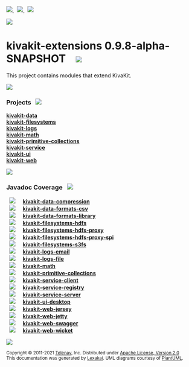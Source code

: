 [//]: # (start-user-text)

<a href="https://www.kivakit.org">
<img src="https://www.kivakit.org/images/web-32.png" srcset="https://www.kivakit.org/images/web-32-2x.png 2x"/>
</a>
&nbsp;
<a href="https://twitter.com/openkivakit">
<img src="https://www.kivakit.org/images/twitter-32.png" srcset="https://www.kivakit.org/images/twitter-32-2x.png 2x"/>
</a>
&nbsp;
<a href="https://kivakit.zulipchat.com">
<img src="https://www.kivakit.org/images/zulip-32.png" srcset="https://www.kivakit.org/images/zulip-32-2x.png 2x"/>
</a>

<p></p>

<img src="https://www.kivakit.org/images/kivakit-background.png" srcset="https://www.kivakit.org/images/kivakit-background-2x.png 2x"/>

[//]: # (end-user-text)

# kivakit-extensions 0.9.8-alpha-SNAPSHOT &nbsp;&nbsp; <img src="https://www.kivakit.org/images/kivakit-64.png" srcset="https://www.kivakit.org/images/kivakit-64-2x.png 2x"/>

This project contains modules that extend KivaKit.

<img src="https://www.kivakit.org/images/horizontal-line-512.png" srcset="https://www.kivakit.org/images/horizontal-line-512-2x.png 2x"/>

[//]: # (start-user-text)



[//]: # (end-user-text)

### Projects <a name = "projects"></a> &nbsp; <img src="https://www.kivakit.org/images/gears-32.png" srcset="https://www.kivakit.org/images/gears-32-2x.png 2x"/>

[**kivakit-data**](kivakit-data/README.md)  
[**kivakit-filesystems**](kivakit-filesystems/README.md)  
[**kivakit-logs**](kivakit-logs/README.md)  
[**kivakit-math**](kivakit-math/README.md)  
[**kivakit-primitive-collections**](kivakit-primitive-collections/README.md)  
[**kivakit-service**](kivakit-service/README.md)  
[**kivakit-ui**](kivakit-ui/README.md)  
[**kivakit-web**](kivakit-web/README.md)  

<img src="https://www.kivakit.org/images/horizontal-line-128.png" srcset="https://www.kivakit.org/images/horizontal-line-128-2x.png 2x"/>

### Javadoc Coverage <a name = "javadoc-coverage"></a> &nbsp; <img src="https://www.kivakit.org/images/bargraph-32.png" srcset="https://www.kivakit.org/images/bargraph-32-2x.png 2x"/>

&nbsp; <img src="https://www.kivakit.org/images/meter-70-96.png" srcset="https://www.kivakit.org/images/meter-70-96-2x.png 2x"/>
 &nbsp; &nbsp; [**kivakit-data-compression**](kivakit-data/compression/README.md)  
&nbsp; <img src="https://www.kivakit.org/images/meter-90-96.png" srcset="https://www.kivakit.org/images/meter-90-96-2x.png 2x"/>
 &nbsp; &nbsp; [**kivakit-data-formats-csv**](kivakit-data/formats/csv/README.md)  
&nbsp; <img src="https://www.kivakit.org/images/meter-90-96.png" srcset="https://www.kivakit.org/images/meter-90-96-2x.png 2x"/>
 &nbsp; &nbsp; [**kivakit-data-formats-library**](kivakit-data/formats/library/README.md)  
&nbsp; <img src="https://www.kivakit.org/images/meter-90-96.png" srcset="https://www.kivakit.org/images/meter-90-96-2x.png 2x"/>
 &nbsp; &nbsp; [**kivakit-filesystems-hdfs**](kivakit-filesystems/hdfs/README.md)  
&nbsp; <img src="https://www.kivakit.org/images/meter-70-96.png" srcset="https://www.kivakit.org/images/meter-70-96-2x.png 2x"/>
 &nbsp; &nbsp; [**kivakit-filesystems-hdfs-proxy**](kivakit-filesystems/hdfs-proxy/README.md)  
&nbsp; <img src="https://www.kivakit.org/images/meter-100-96.png" srcset="https://www.kivakit.org/images/meter-100-96-2x.png 2x"/>
 &nbsp; &nbsp; [**kivakit-filesystems-hdfs-proxy-spi**](kivakit-filesystems/hdfs-proxy-spi/README.md)  
&nbsp; <img src="https://www.kivakit.org/images/meter-80-96.png" srcset="https://www.kivakit.org/images/meter-80-96-2x.png 2x"/>
 &nbsp; &nbsp; [**kivakit-filesystems-s3fs**](kivakit-filesystems/s3fs/README.md)  
&nbsp; <img src="https://www.kivakit.org/images/meter-80-96.png" srcset="https://www.kivakit.org/images/meter-80-96-2x.png 2x"/>
 &nbsp; &nbsp; [**kivakit-logs-email**](kivakit-logs/email/README.md)  
&nbsp; <img src="https://www.kivakit.org/images/meter-80-96.png" srcset="https://www.kivakit.org/images/meter-80-96-2x.png 2x"/>
 &nbsp; &nbsp; [**kivakit-logs-file**](kivakit-logs/file/README.md)  
&nbsp; <img src="https://www.kivakit.org/images/meter-70-96.png" srcset="https://www.kivakit.org/images/meter-70-96-2x.png 2x"/>
 &nbsp; &nbsp; [**kivakit-math**](kivakit-math/README.md)  
&nbsp; <img src="https://www.kivakit.org/images/meter-70-96.png" srcset="https://www.kivakit.org/images/meter-70-96-2x.png 2x"/>
 &nbsp; &nbsp; [**kivakit-primitive-collections**](kivakit-primitive-collections/README.md)  
&nbsp; <img src="https://www.kivakit.org/images/meter-100-96.png" srcset="https://www.kivakit.org/images/meter-100-96-2x.png 2x"/>
 &nbsp; &nbsp; [**kivakit-service-client**](kivakit-service/client/README.md)  
&nbsp; <img src="https://www.kivakit.org/images/meter-100-96.png" srcset="https://www.kivakit.org/images/meter-100-96-2x.png 2x"/>
 &nbsp; &nbsp; [**kivakit-service-registry**](kivakit-service/registry/README.md)  
&nbsp; <img src="https://www.kivakit.org/images/meter-100-96.png" srcset="https://www.kivakit.org/images/meter-100-96-2x.png 2x"/>
 &nbsp; &nbsp; [**kivakit-service-server**](kivakit-service/server/README.md)  
&nbsp; <img src="https://www.kivakit.org/images/meter-50-96.png" srcset="https://www.kivakit.org/images/meter-50-96-2x.png 2x"/>
 &nbsp; &nbsp; [**kivakit-ui-desktop**](kivakit-ui/desktop/README.md)  
&nbsp; <img src="https://www.kivakit.org/images/meter-80-96.png" srcset="https://www.kivakit.org/images/meter-80-96-2x.png 2x"/>
 &nbsp; &nbsp; [**kivakit-web-jersey**](kivakit-web/jersey/README.md)  
&nbsp; <img src="https://www.kivakit.org/images/meter-80-96.png" srcset="https://www.kivakit.org/images/meter-80-96-2x.png 2x"/>
 &nbsp; &nbsp; [**kivakit-web-jetty**](kivakit-web/jetty/README.md)  
&nbsp; <img src="https://www.kivakit.org/images/meter-70-96.png" srcset="https://www.kivakit.org/images/meter-70-96-2x.png 2x"/>
 &nbsp; &nbsp; [**kivakit-web-swagger**](kivakit-web/swagger/README.md)  
&nbsp; <img src="https://www.kivakit.org/images/meter-90-96.png" srcset="https://www.kivakit.org/images/meter-90-96-2x.png 2x"/>
 &nbsp; &nbsp; [**kivakit-web-wicket**](kivakit-web/wicket/README.md)

[//]: # (start-user-text)



[//]: # (end-user-text)

<img src="https://www.kivakit.org/images/horizontal-line-512.png" srcset="https://www.kivakit.org/images/horizontal-line-512-2x.png 2x"/>

<sub>Copyright &#169; 2011-2021 [Telenav](https://telenav.com), Inc. Distributed under [Apache License, Version 2.0](LICENSE)</sub>  
<sub>This documentation was generated by [Lexakai](https://www.lexakai.org). UML diagrams courtesy of [PlantUML](https://plantuml.com).</sub>
